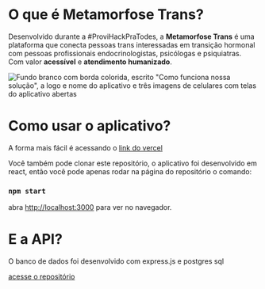 # O que é Metamorfose Trans?

<p>Desenvolvido durante a #ProviHackPraTodes, a <strong>Metamorfose Trans</strong> é uma plataforma que conecta pessoas trans interessadas em transição hormonal com pessoas profissionais endocrinologistas, psicólogas e psiquiatras. Com valor <strong>acessível</strong> e <strong>atendimento humanizado</strong>.</p>

<img src="https://user-images.githubusercontent.com/85591297/143790886-7b6fdd3f-9f84-43bb-b796-37ff51ebccba.png" alt='Fundo branco com borda colorida, escrito "Como funciona nossa solução", a logo e nome do aplicativo e três imagens de celulares com telas do aplicativo abertas'>

# Como usar o aplicativo?

A forma mais fácil é acessando o <a href="https://metamorfose-trans-frontend.vercel.app">link do vercel</a>

Você também pode clonar este repositório, o aplicativo foi desenvolvido em react, então você pode apenas rodar na página do repositório o comando:

### `npm start`

abra [http://localhost:3000](http://localhost:3000) para ver no navegador.

# E a API?

O banco de dados foi desenvolvido com express.js e postgres sql

[acesse o repositório](https://github.com/giancarvalho/MetamorfoseTrans-backend)